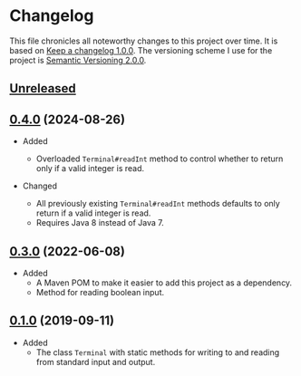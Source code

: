 # Changelog

This file chronicles all noteworthy changes to this project over time. It is based
on [Keep a changelog 1.0.0](https://keepachangelog.com/en/1.0.0/). The versioning scheme I use for the project
is [Semantic Versioning 2.0.0](https://semver.org/).

## [Unreleased]

## [0.4.0] (2024-08-26)

- Added
    - Overloaded `Terminal#readInt` method to control whether to return only if a valid integer is read.

- Changed
    - All previously existing `Terminal#readInt` methods defaults to only return if a valid integer is read.
    - Requires Java 8 instead of Java 7.

## [0.3.0] (2022-06-08)

* Added
    * A Maven POM to make it easier to add this project as a dependency.
    * Method for reading boolean input.

## [0.1.0] (2019-09-11)

* Added
    * The class `Terminal` with static methods for writing to and reading from standard input and output.

[unreleased]: https://github.com/olivertwistor/java-tui/compare/0.4.0...HEAD

[0.4.0]: https://github.com/olivertwistor/java-tui/compare/0.3.0...0.4.0

[0.3.0]: https://github.com/olivertwistor/java-tui/compare/0.1.0...0.3.0

[0.1.0]: https://github.com/olivertwistor/java-tui/compare/b623b326cf71af3bf9767e909105f9e1e3dde283...0.1.0
